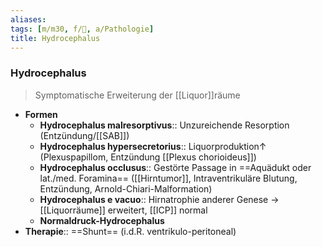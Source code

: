 ```yaml
---
aliases: 
tags: [m/m30, f/🧠, a/Pathologie]
title: Hydrocephalus
---
```

### Hydrocephalus
> Symptomatische Erweiterung der [[Liquor]]räume
- **Formen**
	- **Hydrocephalus malresorptivus**:: Unzureichende Resorption (Entzündung/[[SAB]])
	- **Hydrocephalus hypersecretorius**:: Liquorproduktion↑ (Plexuspapillom, Entzündung [[Plexus chorioideus]])
	- **Hydrocephalus occlusus**:: Gestörte Passage in ==Aquädukt oder lat./med. Foramina== ([[Hirntumor]], Intraventrikuläre Blutung, Entzündung, Arnold-Chiari-Malformation)
	- **Hydrocephalus e vacuo**:: Hirnatrophie anderer Genese → [[Liquorräume]] erweitert, [[ICP]] normal
	- **Normaldruck-Hydrocephalus**
- **Therapie**:: ==Shunt== (i.d.R. ventrikulo-peritoneal)